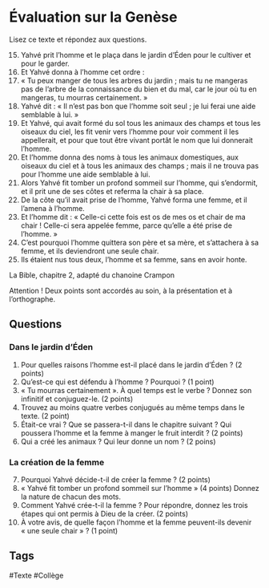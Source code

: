 # Évaluation sur la Genèse

Lisez ce texte et répondez aux questions.


15.	Yahvé prit l’homme et le plaça dans le jardin d’Éden pour le cultiver et pour le garder.
16.	Et Yahvé donna à l’homme cet ordre :
17.	« Tu peux manger de tous les arbres du jardin ; mais tu ne mangeras pas de l’arbre de la connaissance du bien et du mal, car le jour où tu en mangeras, tu mourras certainement. »
18.	Yahvé dit : « Il n’est pas bon que l’homme soit seul ; je lui ferai une aide semblable à lui. »
19.	Et Yahvé, qui avait formé du sol tous les animaux des champs et tous les oiseaux du ciel, les fit venir vers l’homme pour voir comment il les appellerait, et pour que tout être vivant portât le nom que lui donnerait l’homme.
20.	Et l’homme donna des noms à tous les animaux domestiques, aux oiseaux du ciel et à tous les animaux des champs ; mais il ne trouva pas pour l’homme une aide semblable à lui.
21.	Alors Yahvé fit tomber un profond sommeil sur l’homme, qui s’endormit, et il prit une de ses côtes et referma la chair à sa place.
22.	De la côte qu’il avait prise de l’homme, Yahvé forma une femme, et il l’amena à l’homme.
23.	Et l’homme dit : « Celle-ci cette fois est os de mes os et chair de ma chair ! Celle-ci sera appelée femme, parce qu’elle a été prise de l’homme. »
24.	C’est pourquoi l’homme quittera son père et sa mère, et s’attachera à sa femme, et ils deviendront une seule chair.
25.	Ils étaient nus tous deux, l’homme et sa femme, sans en avoir honte.

La Bible, chapitre 2, adapté du chanoine Crampon


Attention ! Deux points sont accordés au soin, à la présentation et à l’orthographe.

## Questions

### Dans le jardin d’Éden

1. Pour quelles raisons l’homme est-il placé dans le jardin d’Éden ? (2 points)
2. Qu’est-ce qui est défendu à l’homme ? Pourquoi ? (1 point)
3. « Tu mourras certainement ». À quel temps est le verbe ? Donnez son infinitif et conjuguez-le. (2 points)
4. Trouvez au moins quatre verbes conjugués au même temps dans le texte. (2 point)
5. Était-ce vrai ? Que se passera-t-il dans le chapitre suivant ? Qui poussera l’homme et la femme à manger le fruit interdit ? (2 points)
6. Qui a créé les animaux ? Qui leur donne un nom ? (2 poins)

### La création de la femme

7. Pourquoi Yahvé décide-t-il de créer la femme ? (2 points)
8. « Yahvé fit tomber un profond sommeil sur l’homme » (4 points) Donnez la nature de chacun des mots.
9. Comment Yahvé crée-t-il la femme ? Pour répondre, donnez les trois étapes qui ont permis à Dieu de la créer. (2 points)
10. À votre avis, de quelle façon l’homme et la femme peuvent-ils devenir « une seule chair » ? (1 point)

## Tags

#Texte #Collège 
